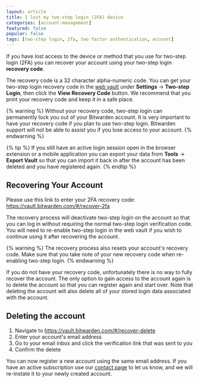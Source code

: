 ```yaml
---
layout: article
title: I lost my two-step login (2FA) device
categories: [account-management]
featured: false
popular: false
tags: [two-step login, 2fa, two factor authentication, account]
---
```


If you have lost access to the device or method that you use for two-step login (2FA) you can recover your account using your two-step login **recovery code**.

The recovery code is a 32 character alpha-numeric code. You can get your two-step login recovery code in the [web vault](https://vault.bitwarden.com) under **Settings** &rarr; **Two-step Login**, then click the **View Recovery Code** button. We recommend that you print your recovery code and keep it in a safe place.

{% warning %}
Without your recovery code, two-step login can permanently lock you out of your Bitwarden account. It is very important to have your recovery code if you plan to use two-step login. Bitwarden support will not be able to assist you if you lose access to your account.
{% endwarning %}

{% tip %}
If you still have an active login session open in the browser extension or a mobile application you can export your data from **Tools** &rarr; **Export Vault** so that you can import it back in after the account has been deleted and you have registered again.
{% endtip %}

## Recovering Your Account

Please use this link to enter your 2FA recovery code: <https://vault.bitwarden.com/#/recover-2fa>

The recovery process will deactivate two-step login on the account so that you can log in without requiring the normal two-step login verification code. You will need to re-enable two-step login in the web vault if you wish to continue using it after recovering the account.

{% warning %}
The recovery process also resets your account's recovery code. Make sure that you take note of your new recovery code when re-enabling two-step login.
{% endwarning %}

If you do not have your recovery code, unfortunately there is no way to fully recover the account. The only option to gain access to the account again is to delete the account so that you can register again and start over. Note that deleting the account will also delete all of your stored login data associated with the account.

## Deleting the account

1. Navigate to <https://vault.bitwarden.com/#/recover-delete>
2. Enter your account's email address
3. Go to your email inbox and click the verification link that was sent to you
4. Confirm the delete

You can now register a new account using the same email address. If you have an active subscription use our [contact page](https://bitwarden.com/contact/) to let us know, and we will re-instate it to your newly created account.
